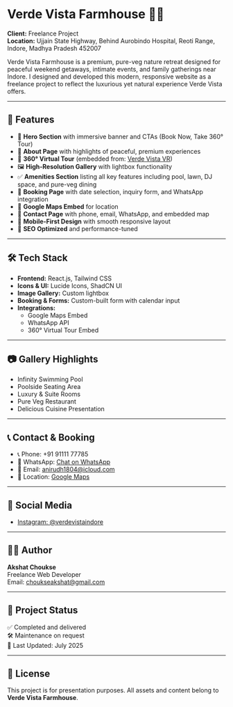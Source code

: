 # Verde Vista Farmhouse 🌿🏡

**Client:** Freelance Project  
**Location:** Ujjain State Highway, Behind Aurobindo Hospital, Reoti Range, Indore, Madhya Pradesh 452007  

Verde Vista Farmhouse is a premium, pure-veg nature retreat designed for peaceful weekend getaways, intimate events, and family gatherings near Indore. I designed and developed this modern, responsive website as a freelance project to reflect the luxurious yet natural experience Verde Vista offers.

---

## 🚀 Features

- 🌄 **Hero Section** with immersive banner and CTAs (Book Now, Take 360° Tour)
- 🧘 **About Page** with highlights of peaceful, premium experiences
- 🎥 **360° Virtual Tour** (embedded from: [Verde Vista VR](https://mediaology.in/VerdeVistaVR))
- 🖼️ **High-Resolution Gallery** with lightbox functionality
- ✅ **Amenities Section** listing all key features including pool, lawn, DJ space, and pure-veg dining
- 📅 **Booking Page** with date selection, inquiry form, and WhatsApp integration
- 📍 **Google Maps Embed** for location
- 💬 **Contact Page** with phone, email, WhatsApp, and embedded map
- 📱 **Mobile-First Design** with smooth responsive layout
- 🔎 **SEO Optimized** and performance-tuned

---

## 🛠️ Tech Stack

- **Frontend:** React.js, Tailwind CSS
- **Icons & UI:** Lucide Icons, ShadCN UI
- **Image Gallery:** Custom lightbox
- **Booking & Forms:** Custom-built form with calendar input
- **Integrations:**  
  - Google Maps Embed  
  - WhatsApp API  
  - 360° Virtual Tour Embed

---

## 📷 Gallery Highlights

- Infinity Swimming Pool
- Poolside Seating Area
- Luxury & Suite Rooms
- Pure Veg Restaurant
- Delicious Cuisine Presentation

---

## 📞 Contact & Booking

- 📞 Phone: +91 91111 77785  
- 💬 WhatsApp: [Chat on WhatsApp](https://wa.me/919111177785)  
- 📧 Email: anirudh1804@icloud.com  
- 📍 Location: [Google Maps](https://maps.app.goo.gl/osnYQHc1Ztma7KqD7?g_st=ipc)

---

## 📸 Social Media

- [Instagram: @verdevistaindore](https://www.instagram.com/verdevistaindore)

---

## 👨‍💻 Author

**Akshat Choukse**  
Freelance Web Developer    
Email: choukseakshat@gmail.com

---

## 📂 Project Status

✅ Completed and delivered  
🛠️ Maintenance on request  
📅 Last Updated: July 2025

---

## 📝 License

This project is for presentation purposes. All assets and content belong to **Verde Vista Farmhouse**.

